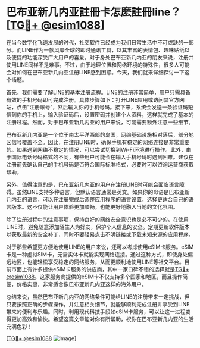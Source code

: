 # 巴布亚新几内亚註冊卡怎麽註冊line？[[TG💪+ @esim1088](https://t.me/s/esim1088)]

在当今数字化飞速发展的时代，社交软件已经成为我们日常生活中不可或缺的一部分。而LINE作为一款风靡全球的即时通讯工具，以其丰富的表情包、趣味贴纸以及便捷的功能深受广大用户的喜爱。对于身处巴布亚新几内亚的朋友来说，注册并使用LINE同样不是难事。不过，由于地理位置和网络环境的特殊性，很多人可能会对如何在巴布亚新几内亚注册LINE感到困惑。今天，我们就来详细探讨一下这个话题。

首先，我们需要了解LINE的基本注册流程。LINE的注册非常简单，用户只需具备有效的手机号码即可完成注册。具体步骤如下：打开LINE应用或访问其官方网站，点击“注册账号”，然后输入你的手机号码。接下来，系统会发送一条验证码短信到你的手机上，输入验证码后，设置密码并创建个人资料，这样就完成了基本的注册过程。然而，对于巴布亚新几内亚的用户来说，可能需要额外注意一些细节。

巴布亚新几内亚是一个位于南太平洋西部的岛国，网络基础设施相对落后，部分地区信号覆盖不全。因此，在注册LINE时，确保手机有稳定的网络连接是非常重要的。如果遇到网络不稳定的情况，可以尝试切换到Wi-Fi环境进行操作。此外，由于国际电话号码格式的不同，有些用户可能会在输入手机号码时遇到困难。建议在注册前先确认自己的手机号码是否符合国际标准格式，必要时可以咨询运营商获取帮助。

另外，值得注意的是，巴布亚新几内亚的用户在注册LINE时可能会面临语言障碍。虽然LINE支持多种语言，但默认语言通常是英文。如果你的母语是巴布亚新几内亚的语言，可以在注册完成后调整应用程序的语言设置，选择更适合自己的语言版本。这不仅能让用户体验更加顺畅，也能更好地融入当地的文化氛围。

除了注册过程中的注意事项，保持良好的网络安全意识也是必不可少的。在使用LINE时，避免随意添加陌生人为好友，保护个人信息的安全。定期更新软件版本以获取最新的安全补丁，同时不要轻易点击不明链接或下载未知来源的应用程序。

对于那些希望更方便地使用LINE的用户来说，还可以考虑使用eSIM卡服务。eSIM卡是一种虚拟SIM卡，无需实体卡就能实现网络连接。通过这种方式，即使身处偏远地区，也能轻松享受稳定的网络服务，从而更顺利地使用LINE等社交平台。目前市面上有许多提供eSIM卡服务的供应商，其中一家口碑不错的选择就是[TG💪+ @esim1088](https://t.me/s/esim1088)。这家服务商提供的eSIM卡不仅支持多个国家和地区，而且操作简便，价格实惠，非常适合像巴布亚新几内亚这样的海外用户。

总结来说，虽然巴布亚新几内亚的网络条件可能给LINE的注册带来一定挑战，但只要按照正确的步骤操作，并注意相关细节，就能够顺利完成注册并享受到LINE带来的便利与乐趣。同时，利用现代科技手段如eSIM卡服务，可以让这一过程变得更加高效和愉快。希望这篇文章能对你有所帮助，祝你在巴布亚新几内亚的生活充满色彩！

[[TG💪+ @esim1088](https://t.me/s/esim1088) ![Image](https://i.postimg.cc/4NQfJmqS/Snipaste-2025-05-13-00-14-12.png)]